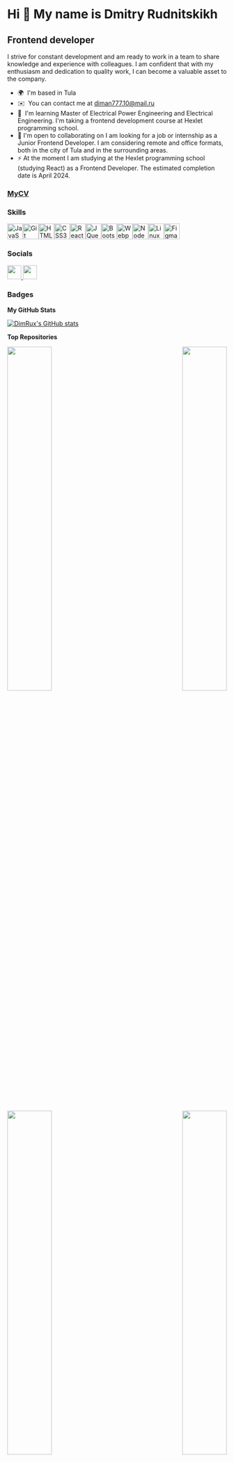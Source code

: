 Hi 👋 My name is Dmitry Rudnitskikh
===================================

Frontend developer
-------------------------

I strive for constant development and am ready to work in a team to share knowledge and experience with colleagues. I am confident that with my enthusiasm and dedication to quality work, I can become a valuable asset to the company.

* 🌍  I'm based in Tula
* ✉️  You can contact me at [diman777.10@mail.ru](mailto:diman777.10@mail.ru)
* 🧠  I'm learning Master of Electrical Power Engineering and Electrical Engineering. I'm taking a frontend development course at Hexlet programming school.
* 🤝  I'm open to collaborating on I am looking for a job or internship as a Junior Frontend Developer. I am considering remote and office formats, both in the city of Tula and in the surrounding areas.
* ⚡  At the moment I am studying at the Hexlet programming school (studying React) as a Frontend Developer. The estimated completion date is April 2024.

### [MyCV](https://cv.hexlet.io/ru/resumes/3549)
### Skills


<p align="left">
<a href="https://developer.mozilla.org/en-US/docs/Web/JavaScript" target="_blank" rel="noreferrer"><img src="https://raw.githubusercontent.com/danielcranney/readme-generator/main/public/icons/skills/javascript-colored.svg" width="36" height="36" alt="JavaScript" /></a><a href="https://git-scm.com/" target="_blank" rel="noreferrer"><img src="https://raw.githubusercontent.com/danielcranney/readme-generator/main/public/icons/skills/git-colored.svg" width="36" height="36" alt="Git" /></a><a href="https://developer.mozilla.org/en-US/docs/Glossary/HTML5" target="_blank" rel="noreferrer"><img src="https://raw.githubusercontent.com/danielcranney/readme-generator/main/public/icons/skills/html5-colored.svg" width="36" height="36" alt="HTML5" /></a><a href="https://www.w3.org/TR/CSS/#css" target="_blank" rel="noreferrer"><img src="https://raw.githubusercontent.com/danielcranney/readme-generator/main/public/icons/skills/css3-colored.svg" width="36" height="36" alt="CSS3" /></a><a href="https://reactjs.org/" target="_blank" rel="noreferrer"><img src="https://raw.githubusercontent.com/danielcranney/readme-generator/main/public/icons/skills/react-colored.svg" width="36" height="36" alt="React" /></a><a href="https://jquery.com/" target="_blank" rel="noreferrer"><img src="https://raw.githubusercontent.com/danielcranney/readme-generator/main/public/icons/skills/jquery-colored.svg" width="36" height="36" alt="JQuery" /></a><a href="https://getbootstrap.com/" target="_blank" rel="noreferrer"><img src="https://raw.githubusercontent.com/danielcranney/readme-generator/main/public/icons/skills/bootstrap-colored.svg" width="36" height="36" alt="Bootstrap" /></a><a href="https://webpack.js.org/" target="_blank" rel="noreferrer"><img src="https://raw.githubusercontent.com/danielcranney/readme-generator/main/public/icons/skills/webpack-colored.svg" width="36" height="36" alt="Webpack" /></a><a href="https://nodejs.org/en/" target="_blank" rel="noreferrer"><img src="https://raw.githubusercontent.com/danielcranney/readme-generator/main/public/icons/skills/nodejs-colored.svg" width="36" height="36" alt="NodeJS" /></a><a href="https://www.linux.org" target="_blank" rel="noreferrer"><img src="https://raw.githubusercontent.com/danielcranney/readme-generator/main/public/icons/skills/linux-colored.svg" width="36" height="36" alt="Linux" /></a><a href="https://www.figma.com/" target="_blank" rel="noreferrer"><img src="https://raw.githubusercontent.com/danielcranney/readme-generator/main/public/icons/skills/figma-colored.svg" width="36" height="36" alt="Figma" /></a>
</p>


### Socials

<p align="left"> <a href="https://www.github.com/DimRux" target="_blank" rel="noreferrer"> <picture> <source media="(prefers-color-scheme: dark)" srcset="https://raw.githubusercontent.com/danielcranney/readme-generator/main/public/icons/socials/github-dark.svg" /> <source media="(prefers-color-scheme: light)" srcset="https://raw.githubusercontent.com/danielcranney/readme-generator/main/public/icons/socials/github.svg" /> <img src="https://raw.githubusercontent.com/danielcranney/readme-generator/main/public/icons/socials/github.svg" width="32" height="32" /> </picture> </a><a href="https://t.me/dimrux" ><img height="32" width="32" src="https://upload.wikimedia.org/wikipedia/commons/thumb/8/82/Telegram_logo.svg/1024px-Telegram_logo.svg.png" /></a> </p>


### Badges

<b>My GitHub Stats</b>

<a href="http://www.github.com/DimRux"><img src="https://github-readme-stats.vercel.app/api?username=DimRux&show_icons=true&hide=stars,prs,&title_color=0891b2&text_color=ffffff&icon_color=0891b2&bg_color=1c1917&hide_border=true&show_icons=true" alt="DimRux's GitHub stats" /></a>

<b>Top Repositories</b>

<div width="100%" align="center"><a href="https://github.com/DimRux/frontend-project-12" align="left"><img align="left" width="45%" src="https://github-readme-stats.vercel.app/api/pin/?username=DimRux&repo=frontend-project-12&title_color=0891b2&text_color=ffffff&icon_color=0891b2&bg_color=1c1917&hide_border=true&locale=en" /></a><a href="https://github.com/DimRux/frontend-project-11" align="right"><img align="right" width="45%" src="https://github-readme-stats.vercel.app/api/pin/?username=DimRux&repo=frontend-project-11&title_color=0891b2&text_color=ffffff&icon_color=0891b2&bg_color=1c1917&hide_border=true&locale=en" /></a></div><br /><br /><br /><br /><br /><br /><br />

<br /><br /><br /><br /><br />

<div width="100%" align="center"><a href="https://github.com/DimRux/frontend-project-46" align="left"><img align="left" width="45%" src="https://github-readme-stats.vercel.app/api/pin/?username=DimRux&repo=frontend-project-46&title_color=0891b2&text_color=ffffff&icon_color=0891b2&bg_color=1c1917&hide_border=true&locale=en" /></a><a href="https://github.com/DimRux/frontend-project-44" align="right"><img align="right" width="45%" src="https://github-readme-stats.vercel.app/api/pin/?username=DimRux&repo=frontend-project-44&title_color=0891b2&text_color=ffffff&icon_color=0891b2&bg_color=1c1917&hide_border=true&locale=en" /></a></div>
